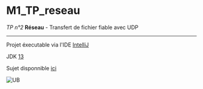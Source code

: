 # M1_TP_reseau
*TP n°2* **Réseau** - Transfert de fichier fiable avec UDP
***
Projet éxecutable via l'IDE [IntelliJ](https://www.jetbrains.com/fr-fr/idea/)

JDK [13](https://www.oracle.com/java/technologies/javase-jdk13-downloads.html)

Sujet disponnible [ici](http://ufrsciencestech.u-bourgogne.fr/master1/Reseaux/TP/TP2.pdf)

![UB](https://blog.u-bourgogne.fr/list-maps-fr/wp-content/uploads/sites/56/2016/01/logo-uB-filet.jpg)